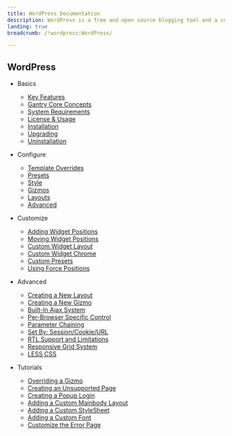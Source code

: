 ```yaml
---
title: WordPress Documentation
description: WordPress is a free and open source blogging tool and a content management system (CMS) based on PHP and MySQL. It has many features including a plug-in architecture and a template system.
landing: true
breadcrumb: /!wordpress:WordPress/

---
```


WordPress
---------

* Basics

    - [Key Features](basics/)
    - [Gantry Core Concepts](basics/gantry_core_concepts.md)
    - [System Requirements](basics/system_requirements.md)
    - [License & Usage](basics/license_and_usage.md)
    - [Installation](basics/installation.md)
    - [Upgrading](basics/upgrading.md)
    - [Uninstallation](basics/uninstallation.md)


<!-- -->

* Configure

    - [Template Overrides](configure/)
    - [Presets](configure/presets.md)
    - [Style](configure/style.md)
    - [Gizmos](configure/gizmos.md)
    - [Layouts](configure/layouts.md)
    - [Advanced](configure/advanced.md)

<!-- -->

* Customize

    - [Adding Widget Positions](customize/)
    - [Moving Widget Positions](customize/moving_widget_positions.md)
    - [Custom Widget Layout](customize/custom_widget_layout.md)
    - [Custom Widget Chrome](customize/custom_widget_chrome.md)
    - [Custom Presets](customize/custom_presets.md)
    - [Using Force Positions](customize/using_force_positions.md)

<!-- -->

* Advanced

    - [Creating a New Layout](advanced/)
    - [Creating a New Gizmo](advanced/creating_new_gizmo.md)
    - [Built-In Ajax System](advanced/ajax_system.md)
    - [Per-Browser Specific Control](advanced/per_browser_control.md)
    - [Parameter Chaining](advanced/parameter_chaining.md)
    - [Set By: Session/Cookie/URL](advanced/setby.md)
    - [RTL Support and Limitations](advanced/rtl.md)
    - [Responsive Grid System](advanced/responsive_grid_system.md)
    - [LESS CSS](advanced/less_css.md)

<!-- -->

* Tutorials

    - [Overriding a Gizmo](tutorials/)
    - [Creating an Unsupported Page](tutorials/creating_unsupported_page.md)
    - [Creating a Popup Login](tutorials/creating_popup_login.md)
    - [Adding a Custom Mainbody Layout](tutorials/custom_mainbody_layout.md)
    - [Adding a Custom StyleSheet](tutorials/custom_stylesheet.md)
    - [Adding a Custom Font](tutorials/custom_font.md)
    - [Customize the Error Page](tutorials/customize_error_page.md)


[^1]: http://en.wikipedia.org/wiki/Wordpress
